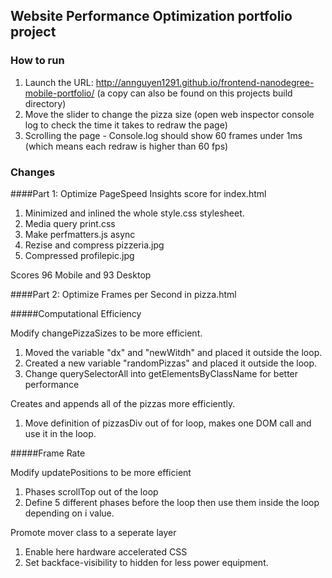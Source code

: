 ## Website Performance Optimization portfolio project

### How to run

1. Launch the URL: http://annguyen1291.github.io/frontend-nanodegree-mobile-portfolio/ (a copy can also be found on this projects build directory)
2. Move the slider to change the pizza size (open web inspector console log to check the time it takes to redraw the page)
3. Scrolling the page - Console.log should show 60 frames under 1ms (which means each redraw is higher than 60 fps)

### Changes

####Part 1: Optimize PageSpeed Insights score for index.html

1. Minimized and inlined the whole style.css stylesheet.
2. Media query print.css
3. Make perfmatters.js async
5. Rezise and compress pizzeria.jpg 
6. Compressed profilepic.jpg

Scores 96 Mobile and 93 Desktop

####Part 2: Optimize Frames per Second in pizza.html

#####Computational Efficiency

Modify changePizzaSizes to be more efficient.
1. Moved the variable "dx" and "newWitdh" and placed it outside the loop.
2. Created a new variable "randomPizzas" and placed it outside the loop.
3. Change querySelectorAll into getElementsByClassName for better performance

Creates and appends all of the pizzas more efficiently.
1. Move definition of pizzasDiv out of for loop, makes one DOM call and use it in the loop.

#####Frame Rate

Modify updatePositions to be more efficient
1. Phases scrollTop out of the loop
2. Define 5 different phases before the loop then use them inside the loop depending on i value.

Promote mover class to a seperate layer
1. Enable here hardware accelerated CSS
2. Set backface-visibility to hidden for less power equipment.


